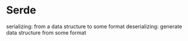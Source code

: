 # Serde

serializing: from a data structure to some format
deserializing: generate data structure from some format
